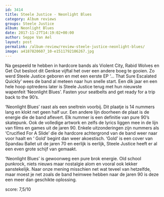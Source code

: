 ```yaml
---
id: 3414
title: Steele Justice - Neonlight Blues
category: Album reviews
groups: Steele Justice
album: Neonlight Blues
date: 2017-11-27T14:19:02+00:00
author: Seppe Van Ael
layout: post
permalink: /album-review/review-steele-justice-neonlight-blues/
image: a4187820607_10-e1511792106267.jpg
---
```

Na gespeeld te hebben in hardcore bands als Violent City, Rabid Wolves en Get Out besloot dit Genkse vijftal het over een andere boeg te gooien. Zo werd Steele Justice geboren en met een eerste EP ‘… That Sure Escalated Quickly’ wees de band al meteen naar hun snelle start. Een dik jaar en een hele hoop optredens later is Steele Justice terug met hun nieuwste wapenfeit ‘Neonlight Blues’. Fasten your seatbelts and get ready for a trip back to the 90’s.

‘Neonlight Blues’ raast als een sneltrein voorbij. Dit plaatje is 14 nummers lang en klokt net geen half uur. Een andere lijn doorheen de plaat is de energie die de band aflevert. Elk nummer is een definitie van pure 90’s skatepunk. Ook de volledige artwork en zelfs de lyrics liggen mee in de lijn van films en games uit de jaren 90. Enkele uitzonderingen zijn nummers als ‘Crucified For A Slide’ die de hardcore achtergrond van de band weer naar voor haalt en ‘ Gold’ begint dan weer akoestisch. ‘Gold’ is een cover van Spandau Ballet uit de jaren 70 en eerlijk is eerlijk, Steele Justice heeft er al een even grote schijf van gemaakt.

‘Neonlight Blues’ is gewoonweg een pure brok energie. Old school punkrock, niets nieuws maar nostalgie alom en vooral ook lekker aanstekelijk. Naar onze mening misschien net wat teveel van hetzelfde, maar moest je net zoals de band heimwee hebben naar de jaren 90 is deze een meer dan geschikte oplossing.

score: 7,5/10
